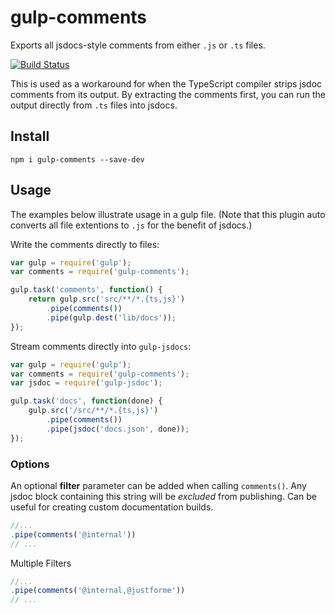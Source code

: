 # gulp-comments

Exports all jsdocs-style comments from either `.js` or `.ts` files. 

[![Build Status](https://travis-ci.org/jiborobot/gulp-comments.svg?branch=master)](https://travis-ci.org/jiborobot/gulp-comments)

This is used as a workaround for when the TypeScript compiler strips jsdoc comments from its output. By extracting the comments first, you can run the output directly from `.ts` files into jsdocs.

## Install

```
npm i gulp-comments --save-dev
```

## Usage

The examples below illustrate usage in a gulp file. (Note that this plugin auto converts all file extentions to `.js`
for the benefit of jsdocs.)

Write the comments directly to files:

```js
var gulp = require('gulp');
var comments = require('gulp-comments');

gulp.task('comments', function() {
    return gulp.src('src/**/*.{ts,js}')
        .pipe(comments())
        .pipe(gulp.dest('lib/docs'));
});
```

Stream comments directly into `gulp-jsdocs`:

```js
var gulp = require('gulp');
var comments = require('gulp-comments');
var jsdoc = require('gulp-jsdoc');

gulp.task('docs', function(done) {
    gulp.src('/src/**/*.{ts,js}')
        .pipe(comments())
        .pipe(jsdoc('docs.json', done));
});
```
### Options

An optional **filter** parameter can be added when calling `comments()`. Any jsdoc block containing this string will be _excluded_ from publishing. Can be useful for creating custom documentation builds.

```js
//...
.pipe(comments('@internal'))
// ...
```

Multiple Filters

```js
//...
.pipe(comments('@internal,@justforme'))
// ...
```